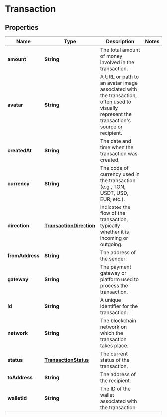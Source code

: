 

# Transaction


## Properties

Name | Type | Description | Notes
------------ | ------------- | ------------- | -------------
**amount** | **String** | The total amount of money involved in the transaction. | 
**avatar** | **String** | A URL or path to an avatar image associated with the transaction, often used to visually represent the transaction&#39;s source or recipient. | 
**createdAt** | **String** | The date and time when the transaction was created. | 
**currency** | **String** | The code of currency used in the transaction (e.g., TON, USDT, USD, EUR, etc.). | 
**direction** | [**TransactionDirection**](TransactionDirection.md) | Indicates the flow of the transaction, typically whether it is incoming or outgoing. | 
**fromAddress** | **String** | The address of the sender. | 
**gateway** | **String** | The payment gateway or platform used to process the transaction. | 
**id** | **String** | A unique identifier for the transaction. | 
**network** | **String** | The blockchain network on which the transaction takes place. | 
**status** | [**TransactionStatus**](TransactionStatus.md) | The current status of the transaction. | 
**toAddress** | **String** | The address of the recipient. | 
**walletId** | **String** | The ID of the wallet associated with the transaction. | 



